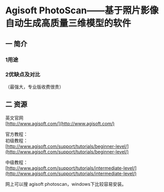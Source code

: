 # Agisoft PhotoScan——基于照片影像自动生成高质量三维模型的软件

## 一 简介

### 1用途



### 2优缺点及对比

（最强大，专业版收费很贵）

## 二 资源

英文官网  
[http://www.agisoft.com/](http://www.agisoft.com/)

官方教程：  
初级教程：  
[http://www.agisoft.com/support/tutorials/beginner-level/](http://www.agisoft.com/support/tutorials/beginner-level/)

中级教程：  
[http://www.agisoft.com/support/tutorials/intermediate-level/](http://www.agisoft.com/support/tutorials/intermediate-level/)

网上可以搜 agisoft photoscan，windows下比较容易安装。



